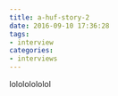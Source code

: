 ```yaml
---
title: a-huf-story-2
date: 2016-09-10 17:36:28
tags:
- interview
categories:
- interviews
---
```


lolololololol
